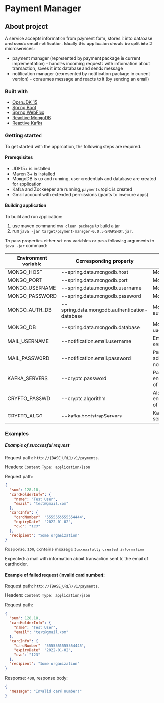 # Payment Manager

## About project
A service accepts information from payment form, 
stores it into database and sends email notification.
Ideally this application should be split into 2 microservices: 
* payment manager (represented by payment package in current implementation) - 
handles incoming requests with information about transaction, 
saves it into database and sends message
* notification manager (represented by notification package in current version) - 
consumes message and reacts to it (by sending an email)

### Built with
* [OpenJDK 15](http://openjdk.java.net/projects/jdk/15/)
* [Spring Boot](https://spring.io/projects/spring-boot)
* [Spring WebFlux](https://docs.spring.io/spring-framework/docs/current/reference/html/web-reactive.html)
* [Reactive MongoDB](https://docs.spring.io/spring-data/mongodb/docs/current/reference/html/#mongo.reactive)
* [Reactive Kafka](https://projectreactor.io/docs/kafka/release/reference/)

### Getting started
To get started with the application, the following steps are required.

#### Prerequisites
* JDK15+ is installed
* Maven 3+ is installed
* MongoDB is up and running, user credentials and database are created for application 
* Kafka and Zookeeper are running, `payments` topic is created
* Gmail account with extended permissions (grants to insecure apps)

#### Building application
To build and run application:
 1. use maven command `mvn clean package` to build a jar
 2. run `java -jar target/payment-manager-0.0.1-SNAPSHOT.jar`.
 
To pass properties either set env variables or pass following arguments to `java -jar` command:

| Environment variable | Corresponding property | Description | Example |
| ----| ----| ----| ----|
| MONGO_HOST | --spring.data.mongodb.host | MongoDB host | `localhost` |
| MONGO_PORT | --spring.data.mongodb.port | MongoDB port | 27017 |
| MONGO_USERNAME | --spring.data.mongodb.username | MongoDB username | admin |
| MONGO_PASSWORD | --spring.data.mongodb.password | MongoDB password | password |
| MONGO_AUTH_DB | --spring.data.mongodb.authentication-database | MongoDB authentication db | admin |
| MONGO_DB | --spring.data.mongodb.database | MongoDB database used in app | payments |
| MAIL_USERNAME | --notification.email.username | Email address used to send mail | test@gmail.com |
| MAIL_PASSWORD | --notification.email.password | Password to email address for sending notifications | Test123! |
| KAFKA_SERVERS | --crypto.password | Password used in encryption/decryption of sensitive data | Password123! |
| CRYPTO_PASSWD | --crypto.algorithm | Algorithm applied for encryption/decryption of sensitive data | PBEWithMD5AndTripleDES |
| CRYPTO_ALGO | --kafka.bootstrapServers | Kafka bootstrap servers | localhost:9092 |

### Examples
##### Example of successful request

Request path: `http://{BASE_URL}/v1/payments`.

Headers: `Content-Type: application/json`

Request path:
```json
{
  "sum": 128.18,
  "cardHolderInfo": {
    "name": "Test User",
    "email": "test@gmail.com"
  },
  "cardInfo": {
    "cardNumber": "5555555555554444",
    "expiryDate": "2022-01-02",
    "cvc": "123"
  },
  "recipient": "Some organization"
}
```

Response: `200`, contains message `Successfully created information`

Expected: a mail with information about transaction sent to the email of cardholder.

#### Example of failed request (invalid card number):
Request path: `http://{BASE_URL}/v1/payments`.

Headers: `Content-Type: application/json`

Request path:
```json
{
  "sum": 128.18,
  "cardHolderInfo": {
    "name": "Test User",
    "email": "test@gmail.com"
  },
  "cardInfo": {
    "cardNumber": "5555555555554445",
    "expiryDate": "2022-01-02",
    "cvc": "123"
  },
  "recipient": "Some organization"
}
```
Response: `400`, response body:
```json
{
  "message": "Invalid card number!"
}
```